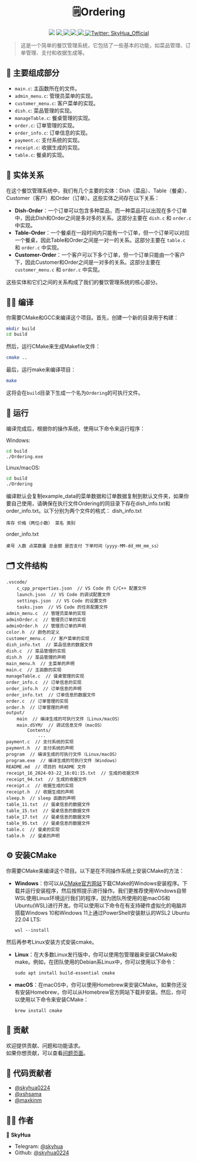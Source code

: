 <h1 align="center">🗒️Ordering</h1>
<p align="center">
    <img src="https://img.shields.io/github/stars/skyhua0224/Ordering.svg" />
    <a href="https://github.com/skyhua0224/Ordering">
        <img src="https://img.shields.io/github/forks/skyhua0224/Ordering.svg" />
    </a>
    <a href="https://github.com/skyhua0224/Ordering/issues">
        <img src="https://img.shields.io/github/issues/skyhua0224/Ordering.svg" />
    </a>
    <a href="https://github.com/skyhua0224/Ordering/pulls">
        <img src="https://img.shields.io/github/issues-pr/skyhua0224/Ordering.svg" />
    </a>
    <a href="https://github.com/skyhua0224/Ordering/graphs/contributors">
        <img src="https://img.shields.io/github/contributors/skyhua0224/Ordering.svg" />
    </a>
    <a href="https://twitter.com/SkyHua_Official">
        <img alt="Twitter: SkyHua_Official" src="https://img.shields.io/twitter/follow/SkyHua_Official.svg?style=social" target="_blank" />
    </a>
</p>

> 这是一个简单的餐饮管理系统，它包括了一些基本的功能，如菜品管理、订单管理、支付和收据生成等。

## 🎯 主要组成部分

- `main.c`: 主函数所在的文件。
- `admin_menu.c`: 管理员菜单的实现。
- `customer_menu.c`: 客户菜单的实现。
- `dish.c`: 菜品管理的实现。
- `manageTable.c`: 餐桌管理的实现。
- `order.c`: 订单管理的实现。
- `order_info.c`: 订单信息的实现。
- `payment.c`: 支付系统的实现。
- `receipt.c`: 收据生成的实现。
- `table.c`: 餐桌的实现。


## 🔗 实体关系

在这个餐饮管理系统中，我们有几个主要的实体：Dish（菜品）、Table（餐桌）、Customer（客户）和Order（订单）。这些实体之间存在以下关系：

- **Dish-Order**：一个订单可以包含多种菜品，而一种菜品可以出现在多个订单中，因此Dish和Order之间是多对多的关系。这部分主要在 `dish.c` 和 `order.c` 中实现。
- **Table-Order**：一个餐桌在一段时间内只能有一个订单，但一个订单可以对应一个餐桌，因此Table和Order之间是一对一的关系。这部分主要在 `table.c` 和 `order.c` 中实现。
- **Customer-Order**：一个客户可以下多个订单，但一个订单只能由一个客户下，因此Customer和Order之间是一对多的关系。这部分主要在 `customer_menu.c` 和 `order.c` 中实现。

这些实体和它们之间的关系构成了我们的餐饮管理系统的核心部分。

## 👨‍💻 编译

你需要CMake和GCC来编译这个项目。首先，创建一个新的目录用于构建：

```sh
mkdir build
cd build
```

然后，运行CMake来生成Makefile文件：

```sh
cmake ..
```

最后，运行make来编译项目：

```sh
make
```

这将会在`build`目录下生成一个名为`Ordering`的可执行文件。

## 🚀 运行

编译完成后，根据你的操作系统，使用以下命令来运行程序：

Windows:

```sh
cd build
./Ordering.exe
```

Linux/macOS:

```sh
cd build
./Ordering
```

编译默认会复制example_data的菜单数据和订单数据复制到默认文件夹，如果你要自己使用，请确保在执行文件Ordering的同目录下存在dish_info.txt和order_info.txt。以下分别为两个文件的格式：
dish_info.txt
```
库存 价格（两位小数） 菜名 类别
```
order_info.txt
```
桌号 人数 点菜数量 总金额 是否支付 下单时间（yyyy-MM-dd_HH_mm_ss）
```

## 🗂️ 文件结构

```
.vscode/
    c_cpp_properties.json  // VS Code 的 C/C++ 配置文件
    launch.json  // VS Code 的调试配置文件
    settings.json  // VS Code 的设置文件
    tasks.json  // VS Code 的任务配置文件
admin_menu.c  // 管理员菜单的实现
adminOrder.c  // 管理员订单的实现
adminOrder.h  // 管理员订单的声明
color.h  // 颜色的定义
customer_menu.c  // 客户菜单的实现
dish_info.txt  // 菜品信息的数据文件
dish.c  // 菜品管理的实现
dish.h  // 菜品管理的声明
main_menu.h  // 主菜单的声明
main.c  // 主函数的实现
manageTable.c  // 餐桌管理的实现
order_info.c  // 订单信息的实现
order_info.h  // 订单信息的声明
order_info.txt  // 订单信息的数据文件
order.c  // 订单管理的实现
order.h  // 订单管理的声明
output/
    main  // 编译生成的可执行文件（Linux/macOS）
    main.dSYM/  // 调试信息文件（macOS）
        Contents/
            ...
payment.c  // 支付系统的实现
payment.h  // 支付系统的声明
program  // 编译生成的可执行文件（Linux/macOS）
program.exe  // 编译生成的可执行文件（Windows）
README.md  // 项目的 README 文件
receipt_16_2024-03-22_16:01:15.txt  // 生成的收据文件
receipt_94.txt  // 生成的收据文件
receipt.c  // 收据生成的实现
receipt.h  // 收据生成的声明
sleep.h  // sleep 函数的声明
table_11.txt  // 餐桌信息的数据文件
table_15.txt  // 餐桌信息的数据文件
table_17.txt  // 餐桌信息的数据文件
table_95.txt  // 餐桌信息的数据文件
table.c  // 餐桌的实现
table.h  // 餐桌的声明
```

## ⚙️ 安装CMake

你需要CMake来编译这个项目。以下是在不同操作系统上安装CMake的方法：

- **Windows**：你可以从[CMake官方网站](https://cmake.org/download/)下载CMake的Windows安装程序。下载并运行安装程序，然后按照提示进行操作。我们更推荐使用Windows自带WSL使用Linux环境运行我们的程序，因为团队所使用的是macOS和Ubuntu(WSL)进行开发。你可以使用以下命令在有支持硬件虚拟化的电脑并搭载Windows 10和Windows 11上通过PowerShell安装默认的WSL2 Ubuntu 22.04 LTS:
    ```
    wsl --install
    ```
然后再参考Linux安装方式安装cmake。

- **Linux**：在大多数Linux发行版中，你可以使用包管理器来安装CMake和make。例如，在团队使用的Debian系Linux中，你可以使用以下命令：

    ```
    sudo apt install build-essential cmake
    ```

- **macOS**：在macOS中，你可以使用Homebrew来安装CMake。如果你还没有安装Homebrew，你可以从Homebrew官方网站下载并安装。然后，你可以使用以下命令来安装CMake：

    ```
    brew install cmake
    ```

## 🤝 贡献

欢迎提供贡献、问题和功能请求。<br />
如果你想贡献，可以查看[问题页面](https://github.com/skyhua0224/Ordering/issues)。<br />

## 👥 代码贡献者

- [@skyhua0224](https://github.com/skyhua0224)
- [@xshsama](https://github.com/xshsama)
- [@maxkinm](https://github.com/maxkinm)

## 👨‍💻 作者

👤 **SkyHua**

- Telegram: [@skyhua](https://t.me/skyhua)
- Github: [@skyhua0224](https://github.com/skyhua0224)
